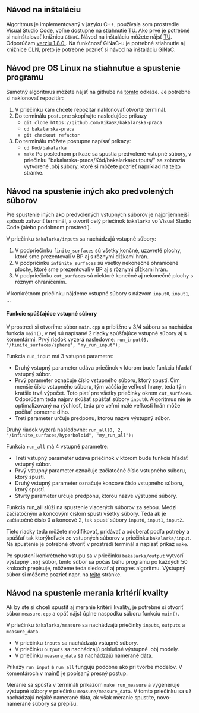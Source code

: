 ## Návod na inštaláciu

Algoritmus je implementovaný v jazyku C++, používala som prostredie Visual Studio Code, 
voľne dostupné na stiahnutie [TU](https://code.visualstudio.com/).
Ako prvé je potrebné si nainštalovať knižnicu `GiNaC`. Návod na inštaláciu môžete nájsť
[TU](https://www.ginac.de/Download.html). Odporúčam [verziu 1.8.0.](https://www.ginac.de/ginac-1.8.0.tar.bz2). Na funkčnosť GiNaC-u je potrebné stiahnutie aj knižnice [CLN](https://www.ginac.de/CLN/), preto je potrebné pozrieť si návod na inštaláciu GiNaC.

## Návod pre OS Linux na stiahnutue a spustenie programu

Samotný algoritmus môžete nájsť na githube na [tomto](https://github.com/KikaSK/bakalarska-praca/tree/refactor) odkaze. Je potrebné si naklonovať repozitár:

1. V priečinku kam chcete repozitár naklonovať otvorte terminál.
2. Do terminálu postupne skopírujte nasledujúce príkazy
    - `git clone https://github.com/KikaSK/bakalarska-praca`
    - `cd bakalarska-praca`
    - `git checkout refactor`
3. Do terminálu môžete postupne napísať príkazy:
    - `cd Kód/bakalarka`
    - `make`
Po poslednom príkaze sa spustia predvolené vstupné súbory, 
v priečinku "bakalarska-praca/Kód/bakalarka/outputs/" sa zobrazia vytvorené .obj súbory, ktoré si môžete pozrieť napríklad na [tejto](https://3dviewer.net/) stránke.

## Návod na spustenie iných ako predvolených súborov

Pre spustenie iných ako predvolených vstupných súborov je najpríjemnejší spôsob zatvoriť terminál, a otvoriť celý priečinok `bakalarka` vo Visual Studio Code (alebo podobnom prostredí).

V priečinku `bakalarka/inputs` sa nachádzajú vstupné súbory:
1. V podpriečinku `finite_surfaces` sú všetky končné, uzavreté plochy, ktoré sme prezentovali v BP aj s rôznymi dĺžkami hrán.
2. V podpričinku `infinite_surfaces` sú všetky nekonečné ohraničené plochy, ktoré sme prezentovali v BP aj s rôznymi dĺžkami hrán.
3. V podpriečinku `cut_surfaces` sú niektoré konečné aj nekonečné plochy s rôznym ohraničením.

V konkrétnom priečinku nájdeme vstupné súbory s názvom `input0`, `input1`, ...

#### Funkcie spúšťajúce vstupné súbory

V prostredí si otvoríme súbor `main.cpp` a približne v 3/4 súboru sa nachádza funkcia `main()`, v nej sú 
napísané 2 riadky spúšťajúce vstupné súbory aj s komentármi.
Prvý riadok vyzerá nasledovne:
    `run_input(0, "/finite_surfaces/sphere", "my_run_input");`

Funkcia `run_input` má 3 vstupné parametre:
- Druhý vstupný parameter udáva priečinok v ktorom bude funkcia hľadať vstupný súbor.
- Prvý parameter označuje číslo vstupného súboru, ktorý spustí. Čím menšie číslo vstupného súboru, tým väčšia je veľkosť hrany, teda tým kratšie trvá výpočet. Toto platí pre všetky priečinky okrem `cut_surfaces`. Odporúčam teda najprv skúšať spúšťať súbory `input0`. Algoritmus nie je optimalizovaný na rýchlosť, teda pre veľmi malé veľkosti hrán môže počítať pomerne dlho. 
- Tretí parameter určuje predponu, ktorou nazve výstupný súbor.

Druhý riadok vyzerá nasledovne:
    `run_all(0, 2, "/infinite_surfaces/hyperboloid", "my_run_all");`

Funkcia `run_all` má 4 vstupné parametre:
- Tretí vstupný parameter udáva priečinok v ktorom bude funkcia hľadať vstupný súbor.
- Prvý vstupný parameter označuje začiatočné číslo vstupného súboru, ktorý spustí. 
- Druhý vstupný parameter označuje koncové číslo vstupného súboru, ktorý spustí.
- Štvrtý parameter určuje predponu, ktorou nazve výstupné súbory.

Funkcia run_all slúži na spustenie viacerých súborov za sebou. Medzi začiatočným a koncovým 
číslom spustí všetky súbory. Teda ak je začiatočné číslo 0 a koncové 2, tak spustí súbory
`input0`, `input1`, `input2`.

Tieto riadky teda môžete modifikovať, pridávať a odoberať podľa potreby a spúšťať tak ktorýkoľvek zo vstupných súborov v priečinku `bakalarka/input`. Na spustenie je potrebné otvoriť v prostredí terminál a napísať príkaz `make`.

Po spustení konkrétneho vstupu sa v priečinku `bakalarka/output` vytvorí výstupný `.obj` súbor,
tento súbor sa počas behu programu po každých 50 krokoch prepisuje, môžeme teda sledovať aj
progres algoritmu. Výstupný súbor si môžeme pozrieť napr. na [tejto](https://3dviewer.net/) stránke.

## Návod na spustenie merania kritérií kvality

Ak by ste si chceli spustiť aj meranie kritérii kvality, je potrebné si otvoriť súbor
`measure.cpp` a opäť nájsť úplne naspodku súboru funkciu `main()`.

V priečinku `bakalarka/measure` sa nachádzajú priečinky `inputs`, `outputs`
a `measure_data`. 
- V priečinku `inputs` sa nachádzajú vstupné súbory.
- V priečinku `outputs` sa nachádzajú príslušné výstupné .obj modely.
- V priečinku `measure_data` sa nachádzajú namerané dáta.

Príkazy `run_input` a `run_all` fungujú podobne ako pri tvorbe modelov. V komentároch v main() 
je popísaný presný postup.

Meranie sa spúšťa v termináli príkazom `make run_measure` a vygeneruje výstupné súbory v priečinku `measure/measure_data`. V tomto priečinku sa už nachádzajú nejaké namerané dáta, ak však meranie spustíte, novo-namerané súbory sa prepíšu.
